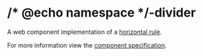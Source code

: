 # /* @echo namespace */-divider
A web component implementation of a [horizontal rule](https://developer.mozilla.org/en-US/docs/Web/HTML/Element/hr).

For more information view the [component specification](../../../fast-foundation/src/divider/divider.spec.md).